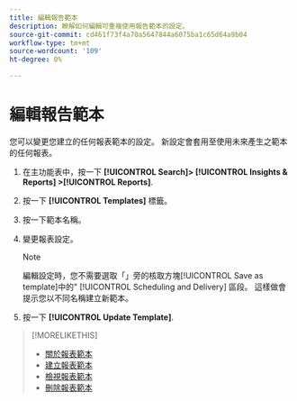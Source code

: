 ```yaml
---
title: 編輯報告範本
description: 瞭解如何編輯可重複使用報告範本的設定。
source-git-commit: cd461f73f4a70a5647844a6075ba1c65d64a9b04
workflow-type: tm+mt
source-wordcount: '109'
ht-degree: 0%

---
```


# 編輯報告範本

您可以變更您建立的任何報表範本的設定。 新設定會套用至使用未來產生之範本的任何報表。

1. 在主功能表中，按一下 **[!UICONTROL Search]> [!UICONTROL Insights & Reports] >[!UICONTROL Reports]**.

1. 按一下 **[!UICONTROL Templates]** 標籤。

1. 按一下範本名稱。

1. 變更報表設定。

   >[!NOTE]
   >
   > 編輯設定時，您不需要選取「」旁的核取方塊[!UICONTROL Save as template]中的&quot; [!UICONTROL Scheduling and Delivery] 區段。 這樣做會提示您以不同名稱建立新範本。

1. 按一下 **[!UICONTROL Update Template]**.

>[!MORELIKETHIS]
>
>* [關於報表範本](template-about.md)
>* [建立報表範本](template-create.md)
>* [檢視報表範本](template-view.md)
>* [刪除報表範本](template-delete.md)

